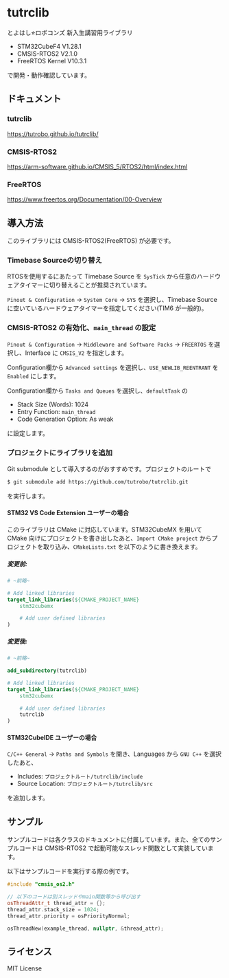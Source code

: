 # tutrclib

とよはし⭐︎ロボコンズ 新入生講習用ライブラリ

- STM32CubeF4 V1.28.1
- CMSIS-RTOS2 V2.1.0
- FreeRTOS Kernel V10.3.1

で開発・動作確認しています。

## ドキュメント

### tutrclib

https://tutrobo.github.io/tutrclib/

### CMSIS-RTOS2
 
https://arm-software.github.io/CMSIS_5/RTOS2/html/index.html

### FreeRTOS

https://www.freertos.org/Documentation/00-Overview

## 導入方法

このライブラリには CMSIS-RTOS2(FreeRTOS) が必要です。

### Timebase Sourceの切り替え

RTOSを使用するにあたって Timebase Source を `SysTick` から任意のハードウェアタイマーに切り替えることが推奨されています。

`Pinout & Configuration` -> `System Core` -> `SYS` を選択し、Timebase Source に空いているハードウェアタイマーを指定してください(TIM6 が一般的)。

### CMSIS-RTOS2 の有効化、`main_thread` の設定

`Pinout & Configuration` -> `Middleware and Software Packs` -> `FREERTOS` を選択し、Interface に `CMSIS_V2` を指定します。

Configuration欄から `Advanced settings` を選択し、`USE_NEWLIB_REENTRANT` を `Enabled` にします。

Configuration欄から `Tasks and Queues` を選択し、`defaultTask` の

- Stack Size (Words): 1024
- Entry Function: `main_thread`
- Code Generation Option: As weak

に設定します。

### プロジェクトにライブラリを追加

Git submodule として導入するのがおすすめです。プロジェクトのルートで

```sh
$ git submodule add https://github.com/tutrobo/tutrclib.git
```

を実行します。

#### STM32 VS Code Extension ユーザーの場合

このライブラリは CMake に対応しています。STM32CubeMX を用いて CMake 向けにプロジェクトを書き出したあと、`Import CMake project` からプロジェクトを取り込み、`CMakeLists.txt` を以下のように書き換えます。

##### 変更前:

```cmake
# ~前略~

# Add linked libraries
target_link_libraries(${CMAKE_PROJECT_NAME}
    stm32cubemx

    # Add user defined libraries
)
```

##### 変更後:

```cmake
# ~前略~

add_subdirectory(tutrclib)

# Add linked libraries
target_link_libraries(${CMAKE_PROJECT_NAME}
    stm32cubemx

    # Add user defined libraries
    tutrclib
)
```

#### STM32CubeIDE ユーザーの場合

`C/C++ General` -> `Paths and Symbols` を開き、Languages から `GNU C++` を選択したあと、

- Includes: `プロジェクトルート/tutrclib/include`
- Source Location: `プロジェクトルート/tutrclib/src`

を追加します。

## サンプル

サンプルコードは各クラスのドキュメントに付属しています。また、全てのサンプルコードは CMSIS-RTOS2 で起動可能なスレッド関数として実装しています。

以下はサンプルコードを実行する際の例です。

```cpp
#include "cmsis_os2.h"

// 以下のコードは別スレッドやmain関数等から呼び出す
osThreadAttr_t thread_attr = {};
thread_attr.stack_size = 1024;
thread_attr.priority = osPriorityNormal;

osThreadNew(example_thread, nullptr, &thread_attr);
```

## ライセンス

MIT License
